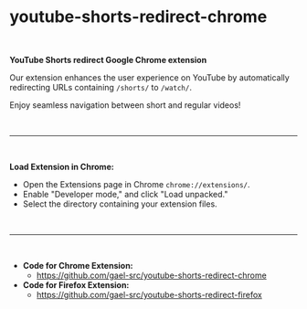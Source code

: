# youtube-shorts-redirect-chrome

</br>

**YouTube Shorts redirect Google Chrome extension**

Our extension enhances the user experience on YouTube by automatically redirecting URLs containing `/shorts/` to `/watch/`.

Enjoy seamless navigation between short and regular videos!

</br>

---

</br>

**Load Extension in Chrome:**

- Open the Extensions page in Chrome `chrome://extensions/`.
- Enable "Developer mode," and click "Load unpacked."
- Select the directory containing your extension files.

</br>

---

</br>

- **Code for Chrome Extension:**
  - https://github.com/gael-src/youtube-shorts-redirect-chrome
- **Code for Firefox Extension:**
  - https://github.com/gael-src/youtube-shorts-redirect-firefox
